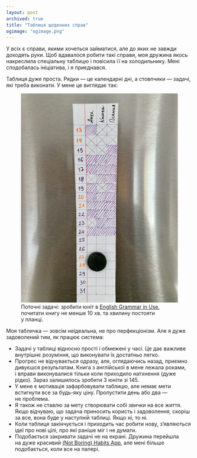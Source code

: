 ```yaml
---
layout: post
archived: true
title: "Таблиця щоденних справ"
ogimage: "ogimage.png"
---
```


У всіх є справи, якими хочеться займатися, але до яких не завжди доходять руки. Щоб вдавалося робити такі справи, моя дружина якось накреслила спеціальну таблицю і повісила її на холодильнику. Мені сподобалась ініціатива, і я приєднався.

Таблиця дуже проста. Рядки — це календарні дні, а стовпчики — задачі, які треба виконати. У мене це виглядає так:

<figure>
  <img src="/i/blog/everyday-things-table/table.jpeg" alt="Табличка з щоденними справами">
  <figcaption>Поточні задачі: зробити юніт в <a href="https://en.wikipedia.org/wiki/English_Grammar_in_Use">English Grammar in Use</a>, почитати книгу не менше 10 хв. та хвилину постояти у планці.</figcaption>
</figure>

<!-- more -->

Моя табличка — зовсім неідеальна, не про перфекціонізм. Але я дуже задоволений тим, як працює система:
- Задачі у таблиці відносно прості і обмежені у часі. Це дає важливе внутрішнє розуміння, що виконувати їх достатньо легко.
- Прогрес не відчувається одразу, але, оглядаючись назад, приємно дивуєшся результатам. Книга з англійської в мене лежала роками, і вправи виконувалися тільки коли приходило натхнення (дуже рідко). Зараз залишилось зробити 3 юніти зі 145.
- У мене є мотивація зафарбовувати таблицю, але немає мети встигнути все за будь-яку ціну. Пропустити день або два — не проблема.
- Я також не ставлю за мету створювати собі звички на все життя. Якщо відчуваю, що задача приносить користь і задоволення, скоріш за все, вона буде у наступній таблиці. Якщо ні, то ні.
- Коли таблиця закінчується і приходить час робити нову, зʼявляються ідеї про нові цілі, про які раніше міг і не думати.
- Подобається закривати задачі не на екрані. Дружина перейшла на дуже красивий [(Not Boring) Habits App](https://www.andy.works/product/habits), але мені більше подобається, коли все на папері.
